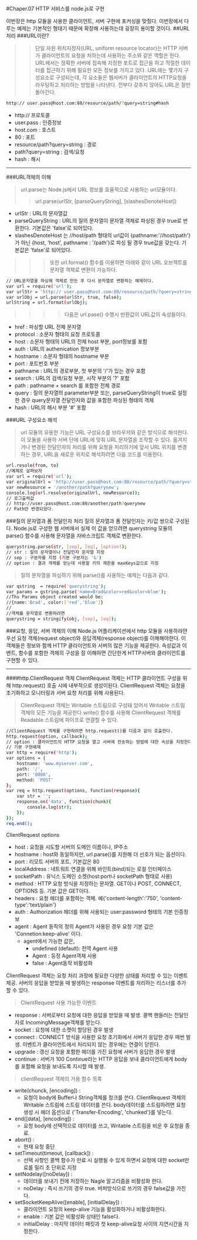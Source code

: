 #Chaper.07 HTTP 서비스를 node.js로 구현

이번장은 http 모듈을 사용한 클라이언트, 서버 구현에 포커싱을 맞췄다. 이번장에서 다루는 예제는 기본적인 형태기 때문에 확장해 사용하는데 굉장히 용이할 것이다.
##URL처리
###URL이란?
>>단일 자원 위치지정자(URL, uniform resource locator)는 HTTP 서버가 클라이언트의 요청을 처하는데 사용하는 주소와 같은 역할은 한다. URL에서는 정확한 서버에 접속해 지정한 포트로 접근을 하고 적절한 데이터를 접근하기 위해 필요한 모든 정보를 가지고 있다.
>>URL에는 몇가지 구성요소로 구성되는데, 각 요소들은 웹서버가 클라이언트의 HTTP요청을 라우팅하고 처리하는 방법을 나타낸다. 전부다 갖추지 않아도 URL은 잘만돌아간다.
```sh
http:// user.pass@host.com:80/resource/path/?query=string#hash
```
- http:// 프로토콜
- user.pass : 인증정보
- host.com : 호스트
- 80 : 포트
- resource/path?query=string : 경로
- path?query=string : 검색/요청
- hash : 해시

---
###URL객체의 이해
>url.parse는 Node.js에서 URL 정보를 효율적으로 사용하는 url모듈이다.
>>url.parse(urlStr, [parseQueryString], [slashesDenoteHost])
- urlStr : URL의 문자열값
- parseQueryString : URL의 질의 문자열이 문자열 객체로 파싱된 경우 true로 반환한다. 기본값은 'false'로 되어있다.
- slashesDenoteHost 는 //host/path 형태의 url값이 {pathname:'//host/path'}가 아닌 {host, 'host', pathname : '/path'}로 파싱 될 경우 true값을 갖는다. 기본값은 'false'로 되어있다.
>>>또한 url.format() 함수를 이용하면 아래와 같이 URL 오브젝트를 문자열 객체로 변환이 가능하다.
```sh
// URL문자열을 파싱해 객체로 만든 후 다시 문자열로 변환하는 예제이다.
var url = require('url');
var urlStr = 'http:// user.pass@host.com:80/resource/path/?query=string#hash';
var urlObj = url.parse(urlStr, true, false);
urlString = url.format(urlObj);
```
>>>>다음은 url.pase() 수행시 반환값이 URL값의 속성들이다.
- href : 파싱할 URL 전체 문자열
- protocol : 소문자 형태의 요청 프로토콜
- host : 소문자 형태의 URL의 전체 host 부분, port정보를 포함
- auth : URL의 authenication 정보부분
- hostname : 소문자 형태의 hostname  부분
- port : 포트번호 부분
- pathname :  URL의 경로부분, 첫 부분의 '/'가 있는 경우 포함
- search : URL의 검색/요청 부분, 시작 부분의 '?' 포함
- path : pathname + search 를 포함한 전체 경로
- query : 질의 문자열의 parameter부분 또는, parseQueryString이 true로 설정한 경우 query문자열 전달인자와 값을 포함한 파싱된 형태의 객체
- hash :  URL의 해시 부분 '#' 포함


###URL 구성요소 해석
>url 모듈의 유용한 기능은 URL 구성요소를 브라우저와 같은 방식으로 해석한다. 이 모듈을 사용하 서버 단에 URL에 맞춰 URL 문자열을 조작할 수 있다. 옮겨지거나 변경된 전달인자의 처리를 위해 요청을 처리하기에 앞서 URL 위치를 변경하는 경우, URL을 새로운 위치로 해석하려면 다음 코드를 이용한다.
```sh
url.resole(from, to)
//예제로 살펴보자
var url = require('url');
var originalUrl = 'http://user.pass@host.com:80/resource/path/?query=string#hash';
var newResource = '/another/path?querynew';
console.log(url.resolve(originalUrl, newResource));
// 로그출력값
// http://user.pass@host.com:80/another/path?querynew
// Path만 변경되었다.
```
###질의 문자열과 폼 전달인자 처리
질의 문자열과 폼 전달인자는 키/값 쌍으로 구성된다. Node.js로 구성한 웹 서버에서 실제 이 값을 얻으려면 querystring 모듈의 parse() 함수를 사용해 문자열을 자바스크립트 객체로 변환한다.
```sh
querystring.parse(str, [sep], [eq], [option]);
// str : 질의 문자열이나 전달인자 문자열 지정
// sep : 구분자를 지정 (기본 구분자는 '&')
// option : 결과 객체를 얻는데 사용할 키의 제한을 maxKeys값으로 지정
```
>질의 문자열을 파싱하기 위해 parse()를 사용하는 예제는 다음과 같다.
```sh
var qstring  = require('querystring');
var params = gstring.parse('name=Brad&color=red&color=blue');
//Ths Params object created would be:
//{name:'Brad', color:['red','blue']}
//
//객체를 문자열로 변환하려면
querystring = stringify(obj, [sep], [eq]);
```
###요청, 응답, 서버 객체의 이해
Node.js 어플리케이션에서 http 모듈을 사용하랴먄 우선 요청 객체(request object)와 응답객체(response object)를 이해해야한다. 이 객체들은 정보와 함께 HTTP 클라이언트와 서버의 많은 기능을 제공한다. 속성값과 이벤트, 함수를 포함한 객체의 구성을 잘 이해하면 간단한게 HTTP서버와 클라이언트를 구현할 수 있다.

----
####http.ClientRequest 객체
ClientRequest 객체는 HTTP 클라이언트 구성을 위해 http.request() 호출 시에 내부적으로 생성이된다.
ClientRequest 객체는 요청을 초기화하고 모니터링과 서버 요청 처리를 위해 사용된다.
>ClientRequest 객체는 Writable 스트림으로 구성돼 있어서 Writable 스트림 객체의 모든 기능을 제공한다.write() 함수를 사용해 ClientRequest 객체를 Readable 스트림에 파이프로 연결할 수 있다.
```sh
//ClientRequest 객체를 구현하려면 http.request()를 다음과 같이 호출한다.
http.request(option, callback);
// option : 클라이언트의 HTTP 요청을 열고 서버에 전송하는 방법에 대한 속성을 지정한다.
// 기본 구현예제
var http = require('http');
var options = {
    hostname: 'www.myserver.com',
    path: '/',
    port: '8080',
    method: 'POST'
};
var req = http.request(options, function(response){
    var str = '';
    response.on('data', function(chunk){
        console.log(str);
    });
});
req.end();
```
ClientRequest options
- host : 요청을 시도할 서버의 도메인 이름이나, IP주소
- hostname : host와 동일하지만, url.parse()를 지원해 더 선호가 되는 옵션이다.
- port : 리모트 서버의 포트. 기본값은 80
- localAddress : 네트워트 연결을 위해 바인트(bind)되는 로컬 인터페이스
- socketPath : 유닉스 도메인 소켓(host:port나 socketPath 형태로 사용)
- method : HTTP 요청 방식을 지정하는 문자열. GET이나 POST, CONNECT, OPTIONS 등. 기본 값은 GET이다.
- headers : 요청 헤더를 포함하는 객체. 예{'content-length':'750', 'content-type':'text/plain'}
- auth : Authorization 헤더를 위해 사용되는 user:password 형태의 기본 인증정보
- agent : Agent 동작의 정의 Agent가 사용된 경우 요청 기본 값은 'Connetion:keep-alive'
    이다.
    - agent에서 가능한 값은,
        - undefined (default): 전역 Agent 사용
        - Agent : 등정 Agent객체 사용
        - false : Agent동작 비활성화

ClientRequest 객체는 요청 처리 과정에 필요한 다양한 상태를 처리할 수 있는 이벤트제공. 서버의 응답을 받았을 때 발생하는 response 이벤트를 처리하는 리스너를 추가할 수 있다.
>ClientRequest 사용 가능한 이벤트
- response : 서버로부터 요청에 대한 응답을 받았을 때 발생. 콜백 핸들러는 전달인자로 IncomingMessage객체를 받는다.
- socket : 요청에 대한 소켓이 할당된 경우 발생
- connect : CONNECT 방식을 사용한 요청 초기화에서 서버가 응답한 경우 매번 발생. 이벤트가 클라이언트에서 처리되지 않는 경우에는 연결이 닫힌다.
- upgrade : 갱신 요청을 포함한 헤더를 가진 요청에 서버가 응답한 경우 발생
- continue : 서버가  100 Continue라는 HTTP 응답을 보내 클라이언트에게 body를 포함해 요청을 보내도록 지시할 때 발생.

>clientRequest 객체의 가용 함수 목록
- write(chunck, [encoding]) : 
    - 요청이 body에 Buffer나 String객체를 청크를 쓴다. ClientRequest 객체의 Writable 스트림에 스트림 데이터를 쓴다. body데이터를 스트림하려면 요청 생성 시 헤더 옵션으로 {'Transfer-Encoding', 'chunked'}를 넣는다.
- end([data], [encoding]) :
    - 요청 body에 선택적으로 데이터를 쓰고, Writable 스트림을 비운 후 요청을 종료.
- abort() : 
    - 현재 요청 중단
- setTimeout(timeout, [callback]) :
    - 선택 사항인 콜백 함수가 만료 시 실행될 수 있게 하면서 요청에 대한 socket만료를 밀리 초 단위로 지정
- setNodelay([noDelay]) :
    - 데이터를 보내기 전에 저장하는 Nagle 알고리즘을 비활성화 한다.
    - noDelay : 즉시 쓰기의 경우 true. 버퍼방식으로 쓰기의 경우 false값을 가진다.
- setSocketKeepAlive([enable], [initialDelay]) :
    - 클라이언트 요청의 keep-alive 기능을 활성화하거나 비활성화한다.
    - enable : 기본 값은 비활성화 상태인 false다.
    - initialDelay : 마지막 데이터 패킷과 첫 keep-alive요청 사이의 지연시간을 지정한다.
